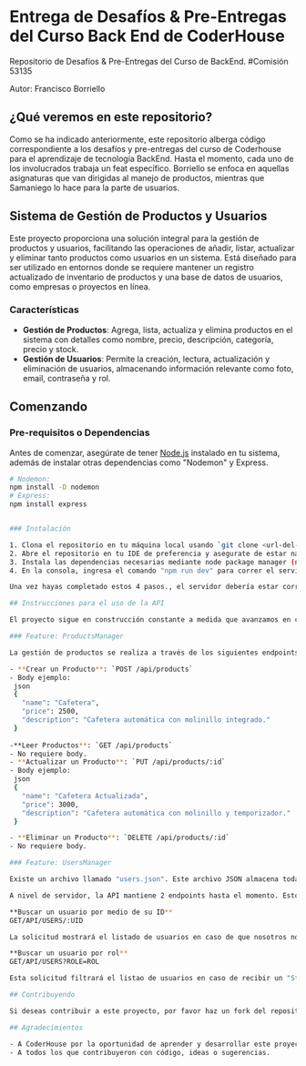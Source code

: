 # Entrega de Desafíos & Pre-Entregas del Curso Back End de CoderHouse

Repositorio de Desafíos & Pre-Entregas del Curso de BackEnd. #Comisión 53135

Autor: Francisco Borriello

## ¿Qué veremos en este repositorio?

Como se ha indicado anteriormente, este repositorio alberga código correspondiente a los desafíos y pre-entregas del curso de Coderhouse para el aprendizaje de tecnología BackEnd. Hasta el momento, cada uno de los involucrados trabaja un feat específico. Borriello se enfoca en aquellas asignaturas que van dirigidas al manejo de productos, mientras que Samaniego lo hace para la parte de usuarios.

## Sistema de Gestión de Productos y Usuarios

Este proyecto proporciona una solución integral para la gestión de productos y usuarios, facilitando las operaciones de añadir, listar, actualizar y eliminar tanto productos como usuarios en un sistema. Está diseñado para ser utilizado en entornos donde se requiere mantener un registro actualizado de inventario de productos y una base de datos de usuarios, como empresas o proyectos en línea.

### Características

- **Gestión de Productos**: Agrega, lista, actualiza y elimina productos en el sistema con detalles como nombre, precio, descripción, categoría, precio y stock.
- **Gestión de Usuarios**: Permite la creación, lectura, actualización y eliminación de usuarios, almacenando información relevante como foto, email, contraseña y rol.

## Comenzando

### Pre-requisitos o Dependencias

Antes de comenzar, asegúrate de tener [Node.js](https://nodejs.org/) instalado en tu sistema, además de instalar otras dependencias como "Nodemon" y Express.

```bash
# Nodemon:
npm install -D nodemon
# Express:
npm install express


### Instalación

1. Clona el repositorio en tu máquina local usando `git clone <url-del-repositorio>` o mediante GitHub Desktop simplemente asignando una carpeta para el repositorio
2. Abre el repositorio en tu IDE de preferencia y asegurate de estar navegando en el directorio del proyecto. Sino es el caso utiliza el comando `cd CoderHouse_BackEnd` para fijar la dirección en la carpeta de raíz del proyecto
3. Instala las dependencias necesarias mediante node package manager (npm), asegurate de no dejar ninguna dependencia por fuera, pues podrías presentar problemas para el uso del proyecto
4. En la consola, ingresa el comando "npm run dev" para correr el servidor en modo de prueba, en caso de querer saltar al modo de producción puedes utilizar npm start.

Una vez hayas completado estos 4 pasos., el servidor debería estar corriendo y accesible en `http://localhost:3000`.

## Instrucciones para el uso de la API

El proyecto sigue en construcción constante a medida que avanzamos en cada etapa de desafio de la cursada, sin embargo, en este punto podemos destacar el uso de librerias como File System propia del Node.js, además del uso del servidor como tal y la propia "memoria" en tiempo de ejecución.

### Feature: ProductsManager

La gestión de productos se realiza a través de los siguientes endpoints:

- **Crear un Producto**: `POST /api/products`
- Body ejemplo:
 json
 {
   "name": "Cafetera",
   "price": 2500,
   "description": "Cafetera automática con molinillo integrado."
 }
 
-**Leer Productos**: `GET /api/products`
- No requiere body.
- **Actualizar un Producto**: `PUT /api/products/:id`
- Body ejemplo:
 json
 {
   "name": "Cafetera Actualizada",
   "price": 3000,
   "description": "Cafetera automática con molinillo y temporizador."
 }

- **Eliminar un Producto**: `DELETE /api/products/:id`
- No requiere body.

### Feature: UsersManager

Existe un archivo llamado "users.json". Este archivo JSON almacena toda la información ya creada con anterioridad, pues se ha estado testeando en desafios previos (Revisar la rama Sprint 1 o 2 para referencia). El archivo en cuestión contiene información "ficticia" sobre 4 usuarios, cada uno con su respectiva identidad y campos ya rellenados.

A nivel de servidor, la API mantiene 2 endpoints hasta el momento. Estos son los siguientes:

**Buscar un usuario por medio de su ID**
GET/API/USERS/:UID

La solicitud mostrará el listado de usuarios en caso de que nosotros no hayamos brindado el parametro requerido "ID". De lo contrario, podremos visualizar unicamente la información del usuario con el cual coincida el ID ingresado. Cabe destacar que, actualmente, a nivel de codigo ya hay un ID fijado para las pruebas.

**Buscar un usuario por rol**
GET/API/USERS?ROLE=ROL

Esta solicitud filtrará el listao de usuarios en caso de recibir un "String" que sea compatible con los 4 roles disponibles hasta el momento (Owner,Supervisor,Guest). Lastimosamente, esta solicitud solo está disponible a nivel de codigo y no de prueba, pues no se ha logrado dar con el resultado esperado.

## Contribuyendo

Si deseas contribuir a este proyecto, por favor haz un fork del repositorio y crea una pull request con tus cambios. Las contribuciones son bienvenidas y apreciadas.

## Agradecimientos

- A CoderHouse por la oportunidad de aprender y desarrollar este proyecto.
- A todos los que contribuyeron con código, ideas o sugerencias.
